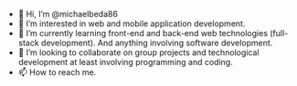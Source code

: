 - 👋 Hi, I’m @michaelbeda86
- 👀 I’m interested in web and mobile application development.
- 🌱 I’m currently learning front-end and back-end web technologies (full-stack development). And anything involving software development.
- 💞️ I’m looking to collaborate on group projects and technological development at least involving programming and coding.
- 📫 How to reach me.

<!---
michaelbeda86/michaelbeda86 is a ✨ special ✨ repository because its `README.md` (this file) appears on your GitHub profile.
You can click the Preview link to take a look at your changes.
--->
